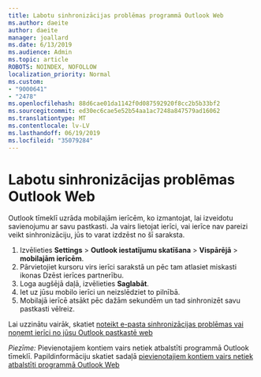 ```yaml
---
title: Labotu sinhronizācijas problēmas programmā Outlook Web
ms.author: daeite
author: daeite
manager: joallard
ms.date: 6/13/2019
ms.audience: Admin
ms.topic: article
ROBOTS: NOINDEX, NOFOLLOW
localization_priority: Normal
ms.custom:
- "9000641"
- "2478"
ms.openlocfilehash: 88d6cae01da1142f0d087592920f8cc2b5b33bf2
ms.sourcegitcommit: ed30ec6cae5e52b54aa1ac7248a847579ad16062
ms.translationtype: MT
ms.contentlocale: lv-LV
ms.lasthandoff: 06/19/2019
ms.locfileid: "35079284"
---
```

# <a name="fix-outlook-on-the-web-sync-issues"></a>Labotu sinhronizācijas problēmas Outlook Web

Outlook tīmeklī uzrāda mobilajām ierīcēm, ko izmantojat, lai izveidotu savienojumu ar savu pastkasti. Ja vairs lietojat ierīci, vai ierīce nav pareizi veikt sinhronizāciju, jūs to varat izdzēst no šī saraksta.

1. Izvēlieties **Settings** > **Outlook iestatījumu skatīšana** > **Vispārējā** > **mobilajām ierīcēm**.
1. Pārvietojiet kursoru virs ierīci sarakstā un pēc tam atlasiet miskasti ikonas Dzēst ierīces partnerību.
1. Loga augšējā daļā, izvēlieties **Saglabāt**.
1. Iet uz jūsu mobilo ierīci un neizslēdziet to pilnībā.
1. Mobilajā ierīcē atsākt pēc dažām sekundēm un tad sinhronizēt savu pastkasti vēlreiz.

Lai uzzinātu vairāk, skatiet [noteikt e-pasta sinhronizācijas problēmas vai noņemt ierīci no jūsu Outlook pastkastē web](https://support.office.com/article/775ed31c-05bd-4ee4-b1b3-33fad7b5b992)

*Piezīme:* Pievienotajiem kontiem vairs netiek atbalstīti programmā Outlook tīmeklī. Papildinformāciju skatiet sadaļā [pievienotajiem kontiem vairs netiek atbalstīti programmā Outlook Web](https://support.office.com/article/5cc526bf-e928-4a99-8b9f-5e089df7d887)